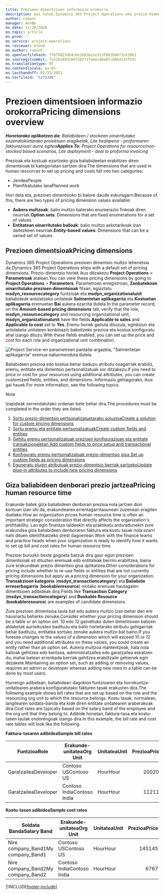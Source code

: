 ```yaml
---
title: Prezioen dimentsioen informazio orokorra
description: Gai honek Dynamics 365 Project Operations-eko prezio-dimentsioei buruzko informazioa eskaintzen du.
author: rumant
manager: AnnBe
ms.date: 11/30/2020
ms.topic: article
ms.prod: ''
ms.service: project-operations
ms.reviewer: kfend
ms.author: rumant
ms.openlocfilehash: ff675823d84c6e2b83be1e313f881bd672e53981
ms.sourcegitcommit: fa32b1893286f20271fa4ec4be8fc68bd135f53c
ms.translationtype: HT
ms.contentlocale: eu-ES
ms.lasthandoff: 02/15/2021
ms.locfileid: "5275388"
---
```

# <a name="pricing-dimensions-overview"></a><span data-ttu-id="5e709-103">Prezioen dimentsioen informazio orokorra</span><span class="sxs-lookup"><span data-stu-id="5e709-103">Pricing dimensions overview</span></span>

<span data-ttu-id="5e709-104">_**Honetarako aplikatzen da:** Baliabideen / stockean oinarritutako eszenatokietarako proiektuen eragiketak, Lite hedapena - proformaren fakturazioari aurre egitea_</span><span class="sxs-lookup"><span data-stu-id="5e709-104">_**Applies To:** Project Operations for resource/non-stocked based scenarios, Lite deployment - deal to proforma invoicing_</span></span>

<span data-ttu-id="5e709-105">Prezioak eta kostuak ezartzeko giza baliabideetan erabiltzen diren dimentsioak bi kategoriatan sartzen dira:</span><span class="sxs-lookup"><span data-stu-id="5e709-105">The dimensions that are used in human resources to set up pricing and costs fall into two categories:</span></span>

- <span data-ttu-id="5e709-106">Jendea</span><span class="sxs-lookup"><span data-stu-id="5e709-106">People</span></span>
- <span data-ttu-id="5e709-107">Planifikatutako lana</span><span class="sxs-lookup"><span data-stu-id="5e709-107">Planned work</span></span>

<span data-ttu-id="5e709-108">Hori dela eta, prezioen dimentsioko bi balore daude eskuragarri:</span><span class="sxs-lookup"><span data-stu-id="5e709-108">Because of this, there are two types of pricing dimension values available:</span></span>

- <span data-ttu-id="5e709-109">**Aukera multzoak**: balio multzo baterako enumerazio finkoak diren neurriak.</span><span class="sxs-lookup"><span data-stu-id="5e709-109">**Option sets**: Dimensions that are fixed enumerations for a set of values.</span></span>
- <span data-ttu-id="5e709-110">**Entitatean oinarritutako balioak**: balio multzo askotarikoak izan daitezkeen neurriak.</span><span class="sxs-lookup"><span data-stu-id="5e709-110">**Entity-based values**: Dimensions that can be a varied set of values.</span></span>

## <a name="pricing-dimensions"></a><span data-ttu-id="5e709-111">Prezioen dimentsioak</span><span class="sxs-lookup"><span data-stu-id="5e709-111">Pricing dimensions</span></span>

<span data-ttu-id="5e709-112">Dynamics 365 Project Operations prezioen dimentsio multzo lehenetsia da.</span><span class="sxs-lookup"><span data-stu-id="5e709-112">Dynamics 365 Project Operations ships with a default set of pricing dimensions.</span></span> <span data-ttu-id="5e709-113">Prezio-dimentsio horiek ikus ditzakezu **Project Operations** > **Parametroak** atalean.</span><span class="sxs-lookup"><span data-stu-id="5e709-113">You can view these pricing dimensions by going to **Project Operations** > **Parameters**.</span></span> <span data-ttu-id="5e709-114">Parametroen erregistroan, **Zenbatekoan oinarritutako prezioen dimentsioak** fitxan, egiaztatu **msdyn_resourcecategory** funtzioak eta **msdyn_organizationalunit** baliabideak antolatzeko unitateak **Salmentetan aplikagarria** eta **Kostuetan aplikagarria** eremuetan **Bai** aukera ezarrita dutela.</span><span class="sxs-lookup"><span data-stu-id="5e709-114">In the parameter record, on the **Amount-based pricing dimensions** tab, verify that the role, **msdyn_resourcecategory** and resourcing organizational unit, **msdyn_organizationalunit** have the fields **Applicable to sales** and **Applicable to cost** set to **Yes**.</span></span> <span data-ttu-id="5e709-115">Eremu horiek gaituta dituzula, eginkizun eta antolaketa unitateen konbinazio bakoitzeko prezioa eta kostua konfiguratu ahal izango dituzu.</span><span class="sxs-lookup"><span data-stu-id="5e709-115">With these fields enabled, you can set up the price and cost for each role and organizational unit combination.</span></span>

![Project Service-en parametroen pantaila-argazkia, "Salmentetan aplikagarria" eremua nabarmenduta dutela](media/PS-OOB-parameters.png)

<span data-ttu-id="5e709-117">Baliabideen prezioa edo kostua behar baduzu atributu osagarriak erabiliz, eremu, entitate eta dimentsio pertsonalizatuak sor ditzakezu.</span><span class="sxs-lookup"><span data-stu-id="5e709-117">If you need to price or cost for your resources using additional attributes, you can create customized fields, entities, and dimensions.</span></span> <span data-ttu-id="5e709-118">Informazio gehiagorako, ikus gai hauek.</span><span class="sxs-lookup"><span data-stu-id="5e709-118">For more information, see the following topics.</span></span> 
  
  > [!NOTE]
  > <span data-ttu-id="5e709-119">Izapideak zerrendatutako ordenan bete behar dira.</span><span class="sxs-lookup"><span data-stu-id="5e709-119">The procedures must be completed in the order they are listed.</span></span>

1. [<span data-ttu-id="5e709-120">Sortu prezio-dimentsio pertsonalizatuetarako soluzioa</span><span class="sxs-lookup"><span data-stu-id="5e709-120">Create a solution for custom pricing dimensions</span></span>](../sales/create-solution-custompd.md)
2. [<span data-ttu-id="5e709-121">Sortu eremu eta entitate pertsonalizatuak</span><span class="sxs-lookup"><span data-stu-id="5e709-121">Create custom fields and entities</span></span>](create-custom-fields-entities-pricing-dimensions.md)
3. [<span data-ttu-id="5e709-122">Gehitu eremu pertsonalizatuak prezioen konfigurazioan eta entitate transakzionaletan </span><span class="sxs-lookup"><span data-stu-id="5e709-122">Add custom fields to price setup and transactional entities</span></span>](add-custom-fields-price-setup-transactional-entities.md)
4. [<span data-ttu-id="5e709-123">Konfiguratu eremu pertsonalizatuak prezio-dimentsio gisa </span><span class="sxs-lookup"><span data-stu-id="5e709-123">Set up custom fields as pricing dimensions</span></span>](set-up-custom-fields-pricing-dimensions.md)
5. [<span data-ttu-id="5e709-124">Eguneratu plugin atributuak prezio-dimentsio berriak sartzeko</span><span class="sxs-lookup"><span data-stu-id="5e709-124">Update plug-in attributes to include new pricing dimensions</span></span>](update-plugin-attributes-pd.md)


## <a name="pricing-human-resource-time"></a><span data-ttu-id="5e709-125">Giza baliabideen denborari prezio jartzea</span><span class="sxs-lookup"><span data-stu-id="5e709-125">Pricing human resource time</span></span>
<span data-ttu-id="5e709-126">Erakunde batek giza baliabideen denborari prezioa nola jartzen dion kontuan izan ohi da, erakundearen errentagarritasunean zuzenean eragiten duelako.</span><span class="sxs-lookup"><span data-stu-id="5e709-126">How an organization prices human resource time is often an important strategic consideration that directly affects the organization's profitability.</span></span> <span data-ttu-id="5e709-127">Lan egin finantza taldeekin eta praktikatu arduradunekin zure erakundea giza baliabideen denboraren faktura eta kostu tasak nola ezarri nahi dituen identifikatzeko prest dagoenean.</span><span class="sxs-lookup"><span data-stu-id="5e709-127">Work with the finance teams and practice heads when your organization is ready to identify how it wants to set up bill and cost rates for human resource time.</span></span>

<span data-ttu-id="5e709-128">Prezioei buruzko beste gogoeta batzuk dira gaur egun prezioen dimentsioak ez dituzten eremuak edo entitateak berriro erabiltzea, baina zure erakundeak prezio dimentsio gisa aplikatzea.</span><span class="sxs-lookup"><span data-stu-id="5e709-128">Other considerations for pricing include whether to re-use fields or entities that are not currently pricing dimensions but apply as a pricing dimension for your organization.</span></span> <span data-ttu-id="5e709-129">**Transakzioen kategoria** (**msdyn_transactioncategory**) eta **Baliabide erreserbagarria** (**bookableresource**) motako eremuak hautagaien dimentsioen adibideak dira.</span><span class="sxs-lookup"><span data-stu-id="5e709-129">Fields like **Transaction Category** (**msdyn_transactioncategory**) and **Bookable Resource** (**bookableresource**) are examples of candidate dimensions.</span></span> 

<span data-ttu-id="5e709-130">Zure prezioen dimentsioa taula bat edo aukera multzo izan behar den ere hausnartu beharko zenuke.</span><span class="sxs-lookup"><span data-stu-id="5e709-130">Consider whether your pricing dimension should be a table or an option set.</span></span> <span data-ttu-id="5e709-131">10 edo 12 gaindituko duten dimentsioen balioen aldaketak aurreikusten badituzu eta balio horietarako atributu gehigarriak behar badituzu, entitatea sortuko zenuke aukera multzo bat baino.</span><span class="sxs-lookup"><span data-stu-id="5e709-131">If you foresee changes to the values of a dimension which will exceed 10 or 12 and you need additional attributes on these values, you could create an entity rather than an option set.</span></span> <span data-ttu-id="5e709-132">Aukera multzoa mantentzeak, hala nola balioak gehitzea edo kentzea, administratzailea edo garatzailea eskatzen du, mahai batean errenkada berriak gehitzea erabiltzaile gehienek egin dezakete.</span><span class="sxs-lookup"><span data-stu-id="5e709-132">Maintaining an option set, such as adding or removing values, requires an admin or developer whereas adding new rows to a table can be done by most users.</span></span>

<span data-ttu-id="5e709-133">Hurrengo adibidean, baliabideari dagokion funtzioaren eta hornikuntza-unitatearen arabera konfiguratutako fakturen tasak erakusten dira.</span><span class="sxs-lookup"><span data-stu-id="5e709-133">The following example shows bill rates that are set up based on the role and the resourcing org unit to which the resource belongs.</span></span> <span data-ttu-id="5e709-134">Kostu tasak, normalean, langilearen soldata-banda eta kide diren entitate unitatearen araberakoak dira.</span><span class="sxs-lookup"><span data-stu-id="5e709-134">Cost rates are typically based on the salary band of the employee and the org unit that they belong to.</span></span> <span data-ttu-id="5e709-135">Adibide honetan, faktura-tasa eta kostu-tasen taulak ondorengoak izango dira.</span><span class="sxs-lookup"><span data-stu-id="5e709-135">In this example, the bill rate and cost rate tables will look like the following.</span></span>

<span data-ttu-id="5e709-136">**Faktura-tasaren adibidea**</span><span class="sxs-lookup"><span data-stu-id="5e709-136">**Sample bill rates**</span></span>

| <span data-ttu-id="5e709-137">Funtzioa</span><span class="sxs-lookup"><span data-stu-id="5e709-137">Role</span></span>        | <span data-ttu-id="5e709-138">Erakunde-unitatea</span><span class="sxs-lookup"><span data-stu-id="5e709-138">Org Unit</span></span>    |<span data-ttu-id="5e709-139">Unitatea</span><span class="sxs-lookup"><span data-stu-id="5e709-139">Unit</span></span>      |<span data-ttu-id="5e709-140">Prezioa</span><span class="sxs-lookup"><span data-stu-id="5e709-140">Price</span></span>      |<span data-ttu-id="5e709-141">Moneta</span><span class="sxs-lookup"><span data-stu-id="5e709-141">Currency</span></span>  |
| ------------|-------------|----------|----------:|----------|
| <span data-ttu-id="5e709-142">Garatzailea</span><span class="sxs-lookup"><span data-stu-id="5e709-142">Developer</span></span>   | <span data-ttu-id="5e709-143">Contoso US</span><span class="sxs-lookup"><span data-stu-id="5e709-143">Contoso US</span></span>  |<span data-ttu-id="5e709-144">Hour</span><span class="sxs-lookup"><span data-stu-id="5e709-144">Hour</span></span> | <span data-ttu-id="5e709-145">200</span><span class="sxs-lookup"><span data-stu-id="5e709-145">200</span></span>|<span data-ttu-id="5e709-146">USD</span><span class="sxs-lookup"><span data-stu-id="5e709-146">USD</span></span>     |
| <span data-ttu-id="5e709-147">Garatzailea</span><span class="sxs-lookup"><span data-stu-id="5e709-147">Developer</span></span>   | <span data-ttu-id="5e709-148">Contoso India</span><span class="sxs-lookup"><span data-stu-id="5e709-148">Contoso India</span></span> |<span data-ttu-id="5e709-149">Hour</span><span class="sxs-lookup"><span data-stu-id="5e709-149">Hour</span></span>|   <span data-ttu-id="5e709-150">112</span><span class="sxs-lookup"><span data-stu-id="5e709-150">112</span></span>|<span data-ttu-id="5e709-151">USD</span><span class="sxs-lookup"><span data-stu-id="5e709-151">USD</span></span>     |


<span data-ttu-id="5e709-152">**Kostu-tasen adibidea**</span><span class="sxs-lookup"><span data-stu-id="5e709-152">**Sample cost rates**</span></span>

| <span data-ttu-id="5e709-153">Soldata Banda</span><span class="sxs-lookup"><span data-stu-id="5e709-153">Salary Band</span></span>     | <span data-ttu-id="5e709-154">Erakunde-unitatea</span><span class="sxs-lookup"><span data-stu-id="5e709-154">Org Unit</span></span>    |<span data-ttu-id="5e709-155">Unitatea</span><span class="sxs-lookup"><span data-stu-id="5e709-155">Unit</span></span>      |<span data-ttu-id="5e709-156">Prezioa</span><span class="sxs-lookup"><span data-stu-id="5e709-156">Price</span></span>      |<span data-ttu-id="5e709-157">Moneta</span><span class="sxs-lookup"><span data-stu-id="5e709-157">Currency</span></span>  |
| ----------------|-------------|----------|----------:|----------|
| <span data-ttu-id="5e709-158">Nire company_Band1</span><span class="sxs-lookup"><span data-stu-id="5e709-158">My company_Band1</span></span> | <span data-ttu-id="5e709-159">Contoso US</span><span class="sxs-lookup"><span data-stu-id="5e709-159">Contoso US</span></span>  |<span data-ttu-id="5e709-160">Hour</span><span class="sxs-lookup"><span data-stu-id="5e709-160">Hour</span></span> | <span data-ttu-id="5e709-161">145</span><span class="sxs-lookup"><span data-stu-id="5e709-161">145</span></span>|<span data-ttu-id="5e709-162">USD</span><span class="sxs-lookup"><span data-stu-id="5e709-162">USD</span></span>     |
| <span data-ttu-id="5e709-163">Nire company_Band2</span><span class="sxs-lookup"><span data-stu-id="5e709-163">My company_Band2</span></span> | <span data-ttu-id="5e709-164">Contoso India</span><span class="sxs-lookup"><span data-stu-id="5e709-164">Contoso India</span></span> |<span data-ttu-id="5e709-165">Hour</span><span class="sxs-lookup"><span data-stu-id="5e709-165">Hour</span></span>|   <span data-ttu-id="5e709-166">67</span><span class="sxs-lookup"><span data-stu-id="5e709-166">67</span></span>|<span data-ttu-id="5e709-167">USD</span><span class="sxs-lookup"><span data-stu-id="5e709-167">USD</span></span>     |


[!INCLUDE[footer-include](../includes/footer-banner.md)]